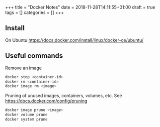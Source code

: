 +++
title = "Docker Notes"
date = 2018-11-28T14:11:55+01:00
draft = true
tags = []
categories = []
+++

## Install

On Ubuntu <https://docs.docker.com/install/linux/docker-ce/ubuntu/>

## Useful commands

Remove an image

```bash
docker stop <container-id>
docker rm <container-id>
docker image rm <image>
```

Pruning of unused images, containers, volumes, etc. See <https://docs.docker.com/config/pruning>

```bash
docker image prune <image>
docker volume prune
docker system prune
```
